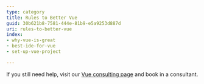 ```yaml
---
type: category
title: Rules to Better Vue
guid: 30b621b8-7581-444e-81b9-e5a9253d887d
uri: rules-to-better-vue
index:
- why-vue-is-great
- best-ide-for-vue
- set-up-vue-project

---
```


If you still need help, visit our [Vue consulting page](https://www.ssw.com.au/consulting/vue) and book in a consultant.